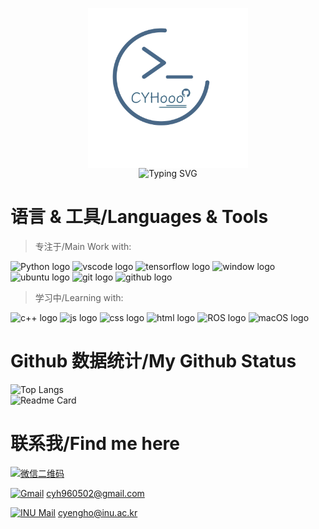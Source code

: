 <div align="center">

<img src="./images/my-logo.svg" width = "256" height = "256" align=center /> </br>
<img src="https://readme-typing-svg.demolab.com?font=LXGW+WenKai&weight=900&size=48&pause=1000&color=496989&center=true&vCenter=true&random=false&width=500&height=60&lines=Hi!+Here+is+CYHooo~" alt="Typing SVG" /></br>
</div>


# 语言 & 工具/Languages & Tools

>  专注于/Main Work with:

<p align="left">
    <img src="https://img.shields.io/badge/python-384259?logo=python&logoColor=F9F9F9&" alt="Python logo" height=25">
    <img src="https://img.shields.io/badge/vscode-384259?logo=visualstudiocode&logoColor=F9F9F9&" alt="vscode logo" height=25">
    <img src="https://img.shields.io/badge/tensorflow-384259?logo=tensorflow&logoColor=F9F9F9&" alt="tensorflow logo" height=25">
    <img src="https://img.shields.io/badge/windows11-384259?logo=windows10&logoColor=F9F9F9&" alt="window logo" height=25">
    <img src="https://img.shields.io/badge/ubuntu-384259?logo=ubuntu&logoColor=F9F9F9&" alt="ubuntu logo" height=25">
    <img src="https://img.shields.io/badge/git-384259?logo=git&logoColor=F9F9F9&" alt="git logo" height=25">
    <img src="https://img.shields.io/badge/github-384259?logo=github&logoColor=F9F9F9&" alt="github logo" height=25">
</p>

> 学习中/Learning with:
<p align="left">
    <img src="https://img.shields.io/badge/c++-DA7F8F?logo=cplusplus&logoColor=E1E5EA&" alt="c++ logo" height=25">
    <img src="https://img.shields.io/badge/javascript-DA7F8F?logo=javascript&logoColor=E1E5EA&" alt="js logo" height=25">
    <img src="https://img.shields.io/badge/css3-DA7F8F?logo=css3&logoColor=E1E5EA&" alt="css logo" height=25">
    <img src="https://img.shields.io/badge/html5-DA7F8F?logo=html5&logoColor=E1E5EA&" alt="html logo" height=25">
    <img src="https://img.shields.io/badge/ROS-DA7F8F?logo=ros&logoColor=E1E5EA&" alt="ROS logo" height=25">
    <img src="https://img.shields.io/badge/macOS-DA7F8F?logo=apple&logoColor=E1E5EA&" alt="macOS logo" height=25">
</p>



# Github 数据统计/My Github Status

<div align="left">

![Top Langs](https://github-readme-stats.vercel.app/api/top-langs/?username=CYHooo&hide_progress=false&&theme=dracula)</br>
![Readme Card](https://github-readme-stats-beta-amber-44.vercel.app/api?username=CYHooo&show_icons=true&theme=dracula)

</div>

# 联系我/Find me here

[![微信二维码](https://img.shields.io/badge/Wechat-07C160?logo=wechat&logoColor=E1E5EA&)]()</br>

[![Gmail](https://img.shields.io/badge/Gmail-FF9B50?logo=Gmail&logoColor=E1E5EA&)](mailto:cyh960502@gmail.com) cyh960502@gmail.com </br>

[![INU Mail](https://img.shields.io/badge/INU--Mail-FF9B50?logo=Gmail&logoColor=E1E5EA&)](mailto:cyengho@inu.ac.kr) cyengho@inu.ac.kr




